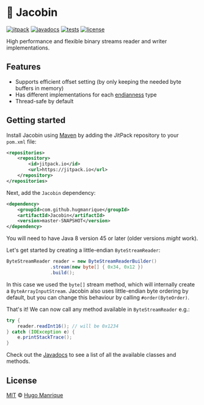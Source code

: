 # :electric_plug: Jacobin

[![jitpack][jitpack]][jitpack-url]
[![javadocs][javadocs]][javadocs-url]
[![tests][tests]][tests-url]
[![license][license]][license-url]

High performance and flexible binary streams reader and writer implementations.

## Features

- Supports efficient offset setting (by only keeping the needed byte buffers in memory)
- Has different implementations for each [endianness](https://en.wikipedia.org/wiki/Endianness) type
- Thread-safe by default

## Getting started

Install Jacobin using [Maven](https://maven.apache.org/) by adding the JitPack repository to your `pom.xml` file:

```xml
<repositories>
    <repository>
        <id>jitpack.io</id>
        <url>https://jitpack.io</url>
    </repository>
</repositories>
```

Next, add the `Jacobin` dependency:

```xml
<dependency>
    <groupId>com.github.hugmanrique</groupId>
    <artifactId>Jacobin</artifactId>
    <version>master-SNAPSHOT</version>
</dependency>
```

You will need to have Java 8 version 45 or later (older versions _might_ work).

Let's get started by creating a little-endian `ByteStreamReader`:

```java
ByteStreamReader reader = new ByteStreamReaderBuilder()
                .stream(new byte[] { 0x34, 0x12 })
                .build();
```

In this case we used the `byte[]` stream method, which will internally create a `ByteArrayInputStream`. Jacobin also uses little-endian byte ordering by default, but you can change this behaviour by calling `#order(ByteOrder)`.

That's it! We can now call any method available in `ByteStreamReader` e.g.:

```java
try {
    reader.readInt16(); // will be 0x1234
} catch (IOException e) {
    e.printStackTrace();
}
```

Check out the [Javadocs][javadocs-url] to see a list of all the available classes and methods.

## License

[MIT](LICENSE) &copy; [Hugo Manrique](https://hugmanrique.me)

[jitpack]: https://jitpack.io/v/hugmanrique/Jacobin.svg
[jitpack-url]: https://jitpack.io/#hugmanrique/Jacobin
[javadocs]: https://img.shields.io/badge/javadocs-master--SNAPSHOT-green.svg
[javadocs-url]: https://jitpack.io/com/github/hugmanrique/Jacobin/master-SNAPSHOT/javadoc/
[tests]: https://img.shields.io/travis/hugmanrique/Jacobin/master.svg
[tests-url]: https://travis-ci.org/hugmanrique/Jacobin
[license]: https://img.shields.io/github/license/hugmanrique/Jacobin.svg
[license-url]: LICENSE